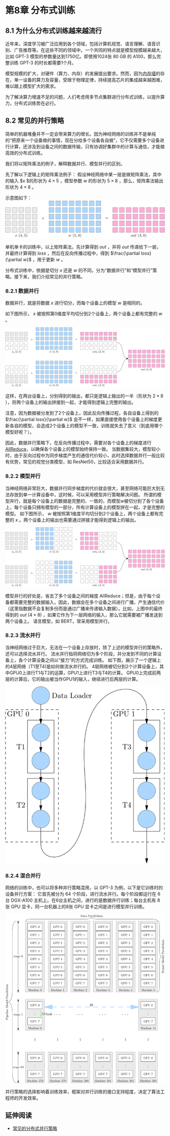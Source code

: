 # 第8章 分布式训练

## 8.1 为什么分布式训练越来越流行

近年来，深度学习被广泛应用到各个领域，包括计算机视觉、语言理解、语音识别、广告推荐等。在这些不同的领域中，一个共同的特点就是模型规模越来越大，比如 GPT-3 模型的参数量达到1750亿。即使用1024张 80 GB 的 A100，那么完整训练 GPT-3 的时长都需要1个月。

模型规模的扩大，对硬件（算力、内存）的发展提出要求。然而，因为[内存墙](https://oneflow.org/a/share/jishuboke/75.html)的存在，单一设备的算力及容量，受限于物理定律，持续提高芯片的集成越来越困难，难以跟上模型扩大的需求。

为了解决算力增速不足的问题，人们考虑用多节点集群进行分布式训练，以提升算力，分布式训练势在必行。

## 8.2 常见的并行策略

简单的机器堆叠并不一定会带来算力的增长。因为神经网络的训练并不是单纯的“把原来一个设备做的事情，现在分给多个设备各自做”，它不仅需要多个设备进行计算，还涉及到设备之间的数据传输，只有协调好集群中的计算与通信，才能做高效的分布式训练。

我们将以矩阵乘法的例子，解释数据并行、模型并行的区别。

先了解以下逻辑上的矩阵乘法例子：
假设神经网络中某一层是做矩阵乘法，其中的输入 $x $的形状为 $4\times5$ ，模型参数 $w$ 的形状为 $5\times8$ ，那么，矩阵乘法输出形状为 $4\times8$ 。

示意图如下：
![](../images/parallelism-1.png)

单机单卡的训练中，以上矩阵乘法，先计算得到 $out$ ，并将 $out$ 传递给下一层，并最终计算得到 $loss$ ，然后在反向传播过程中，得到 $\frac{\partial loss}{\partial w}$ ，用于更新 $w$ 。

分布式训练中，依据是切分 $x$ 还是 $w$ 的不同，分为“数据并行”和“模型并行”策略。接下来，我们介绍常见的并行策略。

### 8.2.1 数据并行
数据并行，就是将数据 $x$ 进行切分，而每个设备上的模型 $w$ 是相同的。

如下图所示， $x$ 被按照第0维度平均切分到2个设备上，两个设备上都有完整的 $w$ 。

![](../images/parallelism-2.png)


这样，在两台设备上，分别得到的输出，都只是逻辑上输出的一半（形状为 $2\times8$ ），将两个设备上的输出拼接到一起，才能得到逻辑上完整的输出。

注意，因为数据被分发到了2个设备上，因此反向传播过程，各自设备上得到的 $\frac{\partial loss}{\partial w}$  会不一样，如果直接使用各个设备上的梯度更新各自的模型，会造成2个设备上的模型不一致，训练就失去了意义（到底用哪个模型好呢？）。

因此，数据并行策略下，在反向传播过程中，需要对各个设备上的梯度进行[AllReduce](https://docs.nvidia.com/deeplearning/nccl/user-guide/docs/usage/collectives.html#allreduce)，以确保各个设备上的模型始终保持一致。
当数据集较大，模型较小时，由于反向过程中为同步梯度产生的通信代价较小，此时选择数据并行一般比较有优势，常见的视觉分类模型，如 ResNet50，比较适合采用数据并行。

### 8.2.2 模型并行

当神经网络非常巨大，数据并行同步梯度的代价就会很大，甚至网络可能巨大到无法存放到单一计算设备中，这时候，可以采用模型并行策略解决问题。
所谓的模型并行，就是每个设备上的数据是完整的、一致的，而模型$w$被切分到了各个设备上，每个设备只拥有模型的一部分，所有计算设备上的模型拼在一起，才是完整的模型。
如下图所示， $w$ 被按照第1维度平均切分到2个设备上，两个设备上都有完整的 $x$ 。两个设备上的输出也需要通过拼接才能得到逻辑上的输出。

![](../images/parallelism-3.png)

模型并行的好处是，省去了多个设备之间的梯度 AllReduce；但是，由于每个设备都需要完整的数据输入，因此，数据会在多个设备之间进行广播，产生通信代价（这里指数据不会复制多份而是通过广播来传递输入数据）。比如，上图中的最终得到的 $out~(4\times8)$ ，如果它作为下一层网络的输入，那么它就需要被广播发送到两个设备上。
语言模型，如 BERT，常采用模型并行。

### 8.2.3 流水并行

当神经网络过于巨大，无法在一个设备上存放时，除了上述的模型并行的策略外，还可以选择流水并行。
流水并行指将网络切为多个阶段，并分发到不同的计算设备上，各个计算设备之间以“接力”的方式完成训练。
如下图，展示了一个逻辑上的4层网络（T1至T4)是如何做流水并行的。
4层网络被切分到2个计算设备上，其中GPU0上进行T1与T2的运算，GPU1上进行T3与T4的计算。
GPU0上完成前两层的计算后，它的输出被当作GPU1的输入，继续进行后两层的计算。

![](../images/parallelism-4.png)

### 8.2.4 混合并行

网络的训练中，也可以将多种并行策略混用，以 GPT-3 为例，以下是它训练时的设备并行方案：
它首先被分为 64 个阶段，进行流水并行。每个阶段都运行在 6 台 DGX-A100 主机上。在6台主机之间，进行的是数据并行训练；每台主机有 8 张 GPU 显卡，同一台机器上的8张 GPU 显卡之间是进行模型并行训练。

![](../images/parallelism-5.png)

并行策略的选择影响着训练效率，框架对并行训练的接口支持程度，决定了算法工程师的开发效率。

## 延伸阅读

- [常见的分布式并行策略](https://docs.oneflow.org/master/parallelism/01_introduction.html)

